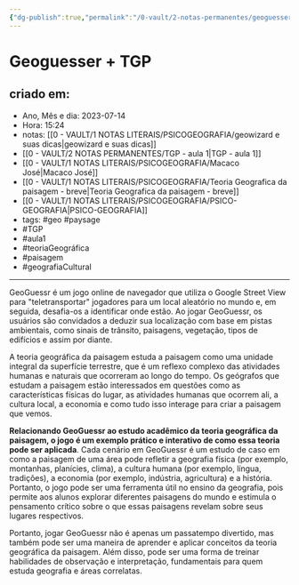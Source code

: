 ```yaml
---
{"dg-publish":true,"permalink":"/0-vault/2-notas-permanentes/geoguesser-tgp/","tags":["permanente","geo","paysage","TGP","aula1","teoriaGeográfica","paisagem","geografiaCultural"],"dgHomeLink":true,"dgShowLocalGraph":true,"dgShowFileTree":true,"dgEnableSearch":true}
---
```


# Geoguesser + TGP

## criado em: 
-  Ano, Mês e dia: 2023-07-14
- Hora: 15:24
- notas: [[0 - VAULT/1 NOTAS LITERAIS/PSICOGEOGRAFIA/geowizard e suas dicas\|geowizard e suas dicas]]  
- [[0 - VAULT/2 NOTAS PERMANENTES/TGP - aula 1\|TGP - aula 1]]
- [[0 - VAULT/1 NOTAS LITERAIS/PSICOGEOGRAFIA/Macaco José\|Macaco José]]
- [[0 - VAULT/1 NOTAS LITERAIS/PSICOGEOGRAFIA/Teoria Geografica da paisagem - breve\|Teoria Geografica da paisagem - breve]]
- [[0 - VAULT/1 NOTAS LITERAIS/PSICOGEOGRAFIA/PSICO-GEOGRAFIA\|PSICO-GEOGRAFIA]]
- tags: #geo #paysage 
- #TGP
- #aula1
- #teoriaGeográfica
- #paisagem
- #geografiaCultural
---

GeoGuessr é um jogo online de navegador que utiliza o Google Street View para "teletransportar" jogadores para um local aleatório no mundo e, em seguida, desafia-os a identificar onde estão. Ao jogar GeoGuessr, os usuários são convidados a deduzir sua localização com base em pistas ambientais, como sinais de trânsito, paisagens, vegetação, tipos de edifícios e assim por diante.

A teoria geográfica da paisagem estuda a paisagem como uma unidade integral da superfície terrestre, que é um reflexo complexo das atividades humanas e naturais que ocorreram ao longo do tempo. Os geógrafos que estudam a paisagem estão interessados em questões como as características físicas do lugar, as atividades humanas que ocorrem ali, a cultura local, a economia e como tudo isso interage para criar a paisagem que vemos.

**Relacionando GeoGuessr ao estudo acadêmico da teoria geográfica da paisagem, o jogo é um exemplo prático e interativo de como essa teoria pode ser aplicada**. Cada cenário em GeoGuessr é um estudo de caso em como a paisagem de uma área pode refletir a geografia física (por exemplo, montanhas, planícies, clima), a cultura humana (por exemplo, língua, tradições), a economia (por exemplo, indústria, agricultura) e a história. Portanto, o jogo pode ser uma ferramenta útil no ensino da geografia, pois permite aos alunos explorar diferentes paisagens do mundo e estimula o pensamento crítico sobre o que essas paisagens revelam sobre seus lugares respectivos.

Portanto, jogar GeoGuessr não é apenas um passatempo divertido, mas também pode ser uma maneira de aprender e aplicar conceitos da teoria geográfica da paisagem. Além disso, pode ser uma forma de treinar habilidades de observação e interpretação, fundamentais para quem estuda geografia e áreas correlatas.